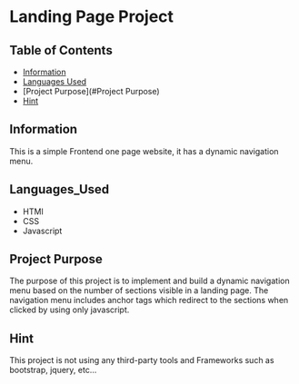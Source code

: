 # Landing Page Project

## Table of Contents

* [Information](#information)
* [Languages Used](#Languages_Used)
* [Project Purpose](#Project Purpose)
* [Hint](#Hint)

## Information

This is a simple Frontend one page website, it has a dynamic navigation menu.

## Languages_Used

- HTMl
- CSS
- Javascript

## Project Purpose

The purpose of this project is to implement and build a dynamic navigation menu based on the number of sections visible in a landing page.
The navigation menu includes anchor tags which redirect to the sections when clicked by using only javascript.

## Hint

This project is not using any third-party tools and Frameworks such as bootstrap, jquery, etc...




